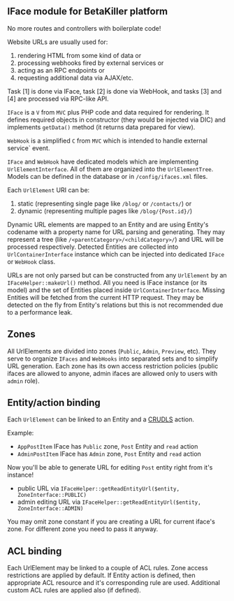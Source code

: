 IFace module for BetaKiller platform
---

No more routes and controllers with boilerplate code!

Website URLs are usually used for:

1) rendering HTML from some kind of data or
2) processing webhooks fired by external services or
3) acting as an RPC endpoints or
4) requesting additional data via AJAX/etc.

Task [1] is done via IFace, task [2] is done via WebHook, and tasks [3] and [4] are processed via RPC-like API.

`IFace` is a `V` from `MVC` plus PHP code and data required for rendering.
It defines required objects in constructor (they would be injected via DIC) and implements `getData()` method (it returns data prepared for view).

`WebHook` is a simplified `C` from `MVC` which is intended to handle external service` event.

`IFace` and `WebHook` have dedicated models which are implementing `UrlElementInterface`.
All of them are organized into the `UrlElementTree`. Models can be defined in the database or in `/config/ifaces.xml` files.

Each `UrlElement` URI can be:

1) static (representing single page like `/blog/` or `/contacts/`) or
2) dynamic (representing multiple pages like `/blog/{Post.id}/`)

Dynamic URL elements are mapped to an Entity and are using Entity's codename with a property name for URL parsing and generating.
They may represent a tree (like `/<parentCategory>/<childCategory>/`) and URL will be processed respectively.
Detected Entities are collected into `UrlContainerInterface` instance which can be injected into dedicated `IFace` or `WebHook` class.

URLs are not only parsed but can be constructed from any `UrlElement` by an `IFaceHelper::makeUrl()` method.
All you need is IFace instance (or its model) and the set of Entities placed inside `UrlContainerInterface`.
Missing Entities will be fetched from the current HTTP request. They may be detected on the fly from Entity's relations but this is not recommended due to a performance leak.


Zones
---

All UrlElements are divided into zones (`Public`, `Admin`, `Preview`, etc).
They serve to organize `IFaces` and `WebHooks` into separated sets and to simplify URL generation.
Each zone has its own access restriction policies (public ifaces are allowed to anyone, admin ifaces are allowed only to users with `admin` role).


Entity/action binding
---

Each `UrlElement` can be linked to an Entity and a [CRUDLS](classes/BetaKiller/IFace/CrudlsActionsInterface.php) action.

Example:

- `AppPostItem` IFace has `Public` zone, `Post` Entity and `read` action
- `AdminPostItem` IFace has `Admin` zone, `Post` Entity and `read` action

Now you'll be able to generate URL for editing `Post` entity right from it's instance!

- public URL via `IFaceHelper::getReadEntityUrl($entity, ZoneInterface::PUBLIC)`
- admin editing URL via `IFaceHelper::getReadEntityUrl($entity, ZoneInterface::ADMIN)`

You may omit zone constant if you are creating a URL for current iface's zone. For different zone you need to pass it anyway.


ACL binding
---

Each UrlElement may be linked to a couple of ACL rules. Zone access restrictions are applied by default.
If Entity action is defined, then appropriate ACL resource and it's corresponding rule are used.
Additional custom ACL rules are applied also (if defined).
